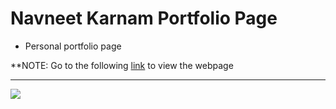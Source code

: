 # Navneet Karnam Portfolio Page
- Personal portfolio page 

**NOTE: Go to the following [link](http://navneetkarnam.github.io/navkarnam.github.io/index.html) to view the webpage
* * * 

![](assets/stylesheets/images/image2.png)

